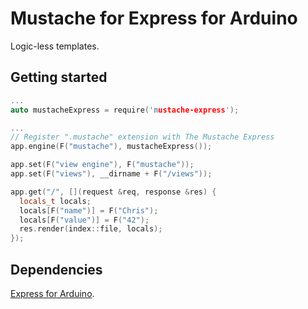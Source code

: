 # Mustache for Express for Arduino
Logic-less templates.

## Getting started

```cpp
...
auto mustacheExpress = require('mustache-express');

...
// Register ".mustache" extension with The Mustache Express
app.engine(F("mustache"), mustacheExpress());

app.set(F("view engine"), F("mustache"));
app.set(F("views"), __dirname + F("/views"));

app.get("/", [](request &req, response &res) {
  locals_t locals;
  locals[F("name")] = F("Chris");
  locals[F("value")] = F("42");
  res.render(index::file, locals);
});

```

## Dependencies
[Express for Arduino](https://github.com/lathoub/express).
